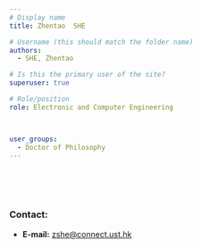 ```yaml
---
# Display name
title: Zhentao  SHE

# Username (this should match the folder name)
authors:
  - SHE, Zhentao 

# Is this the primary user of the site?
superuser: true

# Role/position
role: Electronic and Computer Engineering



user_groups:
  - Doctor of Philosophy
---
```


<br/>

<br/>

<br/>

###     Contact:
- **E-mail:** zshe@connect.ust.hk
